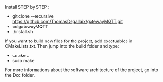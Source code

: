 Install STEP by STEP :

+ git clone --recursive https://github.com/ThomasDegallaix/gatewayMQTT.git
+ cd gatewayMQTT
+ ./install.sh 


If you want to build new files for the project, add exectuables in CMakeLists.txt.
Then jump into the build folder and type:
+ cmake ..
+ sudo make

For more informations about the software architecture of the project, go into the Doc folder.
